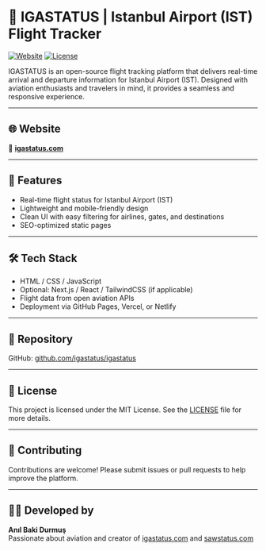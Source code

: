 
# 🛬 IGASTATUS | Istanbul Airport (IST) Flight Tracker

[![Website](https://img.shields.io/website?url=https%3A%2F%2Figastatus.com)](https://igastatus.com)
[![License](https://img.shields.io/github/license/igastatus/igastatus)](https://github.com/igastatus/igastatus/blob/main/LICENSE)

IGASTATUS is an open-source flight tracking platform that delivers real-time arrival and departure information for Istanbul Airport (IST). Designed with aviation enthusiasts and travelers in mind, it provides a seamless and responsive experience.

---

## 🌐 Website

🔗 **[igastatus.com](https://igastatus.com)**

---

## 🚀 Features

- Real-time flight status for Istanbul Airport (IST)
- Lightweight and mobile-friendly design
- Clean UI with easy filtering for airlines, gates, and destinations
- SEO-optimized static pages

---

## 🛠️ Tech Stack

- HTML / CSS / JavaScript
- Optional: Next.js / React / TailwindCSS (if applicable)
- Flight data from open aviation APIs
- Deployment via GitHub Pages, Vercel, or Netlify

---

## 📂 Repository

GitHub: [github.com/igastatus/igastatus](https://github.com/igastatus/igastatus)

---

## 📄 License

This project is licensed under the MIT License. See the [LICENSE](blob/master/blob/main/LICENSE) file for more details.

---

## 🙌 Contributing

Contributions are welcome! Please submit issues or pull requests to help improve the platform.

---

## 👨‍💻 Developed by

**Anıl Baki Durmuş**  
Passionate about aviation and creator of [igastatus.com](https://igastatus.com) and [sawstatus.com](https://sawstatus.com)  
